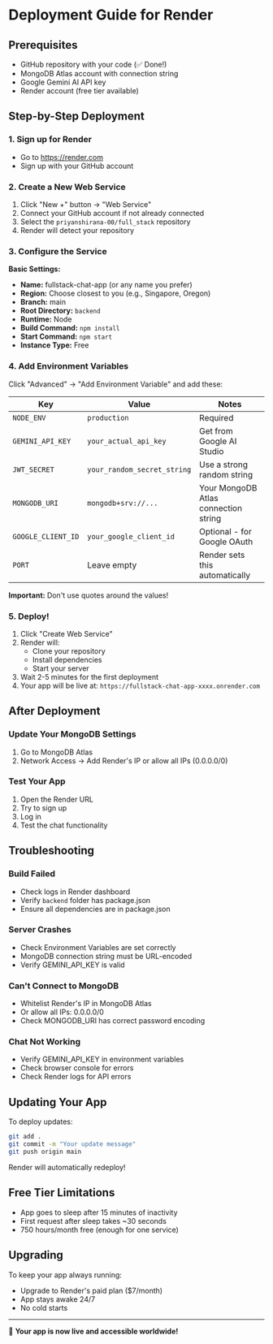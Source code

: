 # Deployment Guide for Render

## Prerequisites
- GitHub repository with your code (✅ Done!)
- MongoDB Atlas account with connection string
- Google Gemini AI API key
- Render account (free tier available)

## Step-by-Step Deployment

### 1. Sign up for Render
- Go to https://render.com
- Sign up with your GitHub account

### 2. Create a New Web Service
1. Click "New +" button → "Web Service"
2. Connect your GitHub account if not already connected
3. Select the `priyanshirana-00/full_stack` repository
4. Render will detect your repository

### 3. Configure the Service

**Basic Settings:**
- **Name:** fullstack-chat-app (or any name you prefer)
- **Region:** Choose closest to you (e.g., Singapore, Oregon)
- **Branch:** main
- **Root Directory:** `backend`
- **Runtime:** Node
- **Build Command:** `npm install`
- **Start Command:** `npm start`
- **Instance Type:** Free

### 4. Add Environment Variables

Click "Advanced" → "Add Environment Variable" and add these:

| Key | Value | Notes |
|-----|-------|-------|
| `NODE_ENV` | `production` | Required |
| `GEMINI_API_KEY` | `your_actual_api_key` | Get from Google AI Studio |
| `JWT_SECRET` | `your_random_secret_string` | Use a strong random string |
| `MONGODB_URI` | `mongodb+srv://...` | Your MongoDB Atlas connection string |
| `GOOGLE_CLIENT_ID` | `your_google_client_id` | Optional - for Google OAuth |
| `PORT` | Leave empty | Render sets this automatically |

**Important:** Don't use quotes around the values!

### 5. Deploy!
1. Click "Create Web Service"
2. Render will:
   - Clone your repository
   - Install dependencies
   - Start your server
3. Wait 2-5 minutes for the first deployment
4. Your app will be live at: `https://fullstack-chat-app-xxxx.onrender.com`

## After Deployment

### Update Your MongoDB Settings
1. Go to MongoDB Atlas
2. Network Access → Add Render's IP or allow all IPs (0.0.0.0/0)

### Test Your App
1. Open the Render URL
2. Try to sign up
3. Log in
4. Test the chat functionality

## Troubleshooting

### Build Failed
- Check logs in Render dashboard
- Verify `backend` folder has package.json
- Ensure all dependencies are in package.json

### Server Crashes
- Check Environment Variables are set correctly
- MongoDB connection string must be URL-encoded
- Verify GEMINI_API_KEY is valid

### Can't Connect to MongoDB
- Whitelist Render's IP in MongoDB Atlas
- Or allow all IPs: 0.0.0.0/0
- Check MONGODB_URI has correct password encoding

### Chat Not Working
- Verify GEMINI_API_KEY in environment variables
- Check browser console for errors
- Check Render logs for API errors

## Updating Your App

To deploy updates:
```bash
git add .
git commit -m "Your update message"
git push origin main
```

Render will automatically redeploy!

## Free Tier Limitations
- App goes to sleep after 15 minutes of inactivity
- First request after sleep takes ~30 seconds
- 750 hours/month free (enough for one service)

## Upgrading
To keep your app always running:
- Upgrade to Render's paid plan ($7/month)
- App stays awake 24/7
- No cold starts

---

🎉 **Your app is now live and accessible worldwide!**
